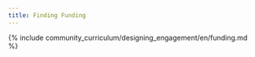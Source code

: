 ```yaml
---
title: Finding Funding
---
```


{% include community_curriculum/designing_engagement/en/funding.md %}
